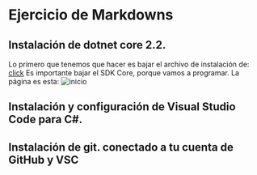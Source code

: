 # Ejercicio de Markdowns

## Instalación de dotnet core 2.2.
Lo primero que tenemos que hacer es bajar el archivo de instalación de:
[click](https://dotnet.microsoft.com/download/dotnet-core/3.0)
Es importante bajar el SDK Core, porque vamos a programar. La página es esta:
![inicio](./img/captura.PNG)

## Instalación y configuración de Visual Studio Code para C#.
    
    
## Instalación de git. conectado a tu cuenta de GitHub y VSC
